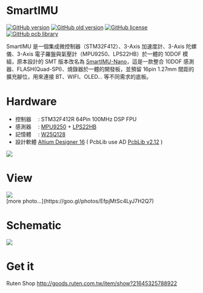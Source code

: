 SmartIMU
========
[![GitHub version](https://img.shields.io/badge/version-v1.4-brightgreen.svg)](https://github.com/KitSprout/SmartIMU)
[![GitHub old version](https://img.shields.io/badge/old%20version-%20v1.0-green.svg)](https://github.com/KitSprout/SmartIMU/tree/6410f97f9d84b54c73befec515bb6b5a17d4caeb)
[![GitHub license](https://img.shields.io/badge/license-%20MIT%20%2F%20CC%20BY--SA%204.0-blue.svg)](https://github.com/KitSprout/SmartIMU/blob/master/LICENSE)
[![GitHub pcb library](https://img.shields.io/badge/pcb%20library-%20v2.12-yellow.svg)](https://github.com/KitSprout/AltiumDesigner_PcbLibrary/releases/tag/v2.12)


SmartIMU 是一個集成微控制器（STM32F412）、3-Axis 加速度計、3-Axis 陀螺儀、3-Axis 電子羅盤與氣壓計（MPU9250、LPS22HB）於一體的 10DOF 模組，原本設計的 SMT 版本改名為 [SmartIMU-Nano](https://github.com/KitSprout/SmartIMU-Nano)，這是一款整合 10DOF 感測器、FLASH(Quad-SPI)、燒錄器於一體的開發板，並預留 16pin 1.27mm 間距的擴充腳位，用來連接 BT、WIFI、OLED... 等不同需求的底板。

Hardware
========
* 控制器　 : STM32F412R 64Pin 100MHz DSP FPU
* 感測器　 : [MPU9250](https://www.invensense.com/products/motion-tracking/9-axis/mpu-9250/) + [LPS22HB](http://www.st.com/en/mems-and-sensors/lps22hb.html)
* 記憶體　 : [W25Q128](http://www.winbond.com/hq/product/code-storage-flash-memory/serial-nor-flash/?__locale=en)
* 設計軟體 [Altium Designer 16](http://www.altium.com/en/products/altium-designer) ( PcbLib use AD [PcbLib v2.12](https://github.com/KitSprout/AltiumDesigner_PcbLibrary/releases/tag/v2.12) )

<img src="https://lh3.googleusercontent.com/rmx8gYGqIcmq9l0NmgfNyMVL6fzyN_3PPl22pRVfn-9coB21jN5DL3DAHhVtA1zLKLsgnBWzN8c-IILjPYbqkxwdRK8EkIJm9dYot7h5gKFYb979M7yPsLKS3hV2HU_HCouspcvyP3o7GNx0IjCK2qydNyjL3km2iraVINAow5VC4bqC9TtRsPgC3RESiFzU6R0zI65iMnsthUziZvAECOSBKWnU4sADaiwWtsI9mJ-Da4rgG2VTdrWQh3yQc7--zgwjZ-uBmlFaP_pIF8zruR43DoUFLPKHdH6UEKfjjvceMmlVx13xQmJFnsKMS-5MPF67ufx2VQkhOWOILIS7z1xoaDcoyrSOEAdtBGR5hdKkaInbfP9F5xzQEv2542o2pylchnHDaVPDFsmbYlG4lwjVotuJhUfQg8SYmQrkP1wOuvuOdlV4w7AX-FIU6qQzXLS-Iu6PSFkD9tuJwqBU8KZjQyd8Ywo4O52nCjD1LZbJ_PB92KT8vBYWj8EMcr1W6Au5oFE0Xc0l0EjMFQpravDFJI6WP1Xf2VSE-mW-D61AxX-fHj6SN8c_jbFsqMd7diAg5qi88UF24uMamMPqU70Z5nAkQ8a8h9N1OK7md_OONkEq=w1065-h770-no"/>

View
========
<img src="https://lh3.googleusercontent.com/7bsYjuloV0wsuKK7KqoJoWQRzVvJJeDxiLj_EJdjkX4cotJEDQw3grdWjIQE2xoCSIobk-NndqhX7VPAVafULoK4JHCJukWrTU_2qAILku-P47KETi4439Zw3qHGAjnKsZLDm2lclXVwDaNwZOg7AbvyD4yt6ld1vLuWLV6ndwbXlPzybHGjl2sT33JcSiaupfgijYW8C4ZOxNJF6ZBsV5ku3Sz7KJkJnT4zr4nz0vvvZwewCRbdXH4DuL91nsZdxHhkjE4we1Q_8-BPovtrlR_m34c7BLC9_iRMK2NjQrpv5ZvcqvbeAJAFnyiwew36fyiCfE5TkBhPE8T2O49rcd3yGKTxVvmUZaKcFx50A7UzBghd3j6sFlkXFuAI3bZtaYzk5S-9nXcBxcQ7zOuFgVdGQlQEE7j0Fxe0IAt6kM85bV24Qq38TyFcNUr05CzqKUY710wQE5uNkkiqLiEAKtgAL9IEv7qV3kGlzBV8egTvoebU5cqX1_y_5z8CEefRZXITWt8pOfAqhTNmW9sT8DoaqWBiAV6B3aMKyfMXAW-mrfZqQNdoruiplAta4oabeDYenWi50He3cJ9RP2h-WG0F819TlRDyNq6HPuf3QBvwDVeH=w1027-h770-no"/>

<br />
[more photo...](https://goo.gl/photos/EfpjMtSc4LyJ7H2Q7)

Schematic
========
<img src="https://lh3.googleusercontent.com/5oUIY8wpbTkbntU-W3S1uvxHjL_qbzgvfNcw6qtpS7rRAT9TACgVvG_-Fqpc3YQG6xwSqHUGuF6gd3e2cNXq2ma42V_wQgts8fwvrQn2Ot_Qb3sgPrjHJD_b_adIj5BwkQz4bt7yjQ1rtVYDAB7un3UktSVbXzksQAQQdl15m6r0qIKljrpZXF2P-GLKRu1XkoPD02Giyd-cY8_aIkD8xc5g08GlUzARGvanvWx-xfwwGmSTtiMuJ3-dKHR2cvTAonp-5tuY7Yz46efJSKoKAo4nuqW5wiRR4w5aNrQCxt-52A0VnR5iQbOl3nXUPsezJSvBULFCh6lwPoMjTRP2b0cxbPN8VGQ_GtPl6OBHajF0KhjyDqng1UmBvHi0kMbd4Y0-BHvrO1P7YzP6qzLj9pxPUHeKG2A7ublQzF5mXRY4S1fFyVraBn3cf4oDm9QVRLqfdXH9raHujut55-KcMTO9RhV9s27zdVkST6BESshz12J3CiRfxHTwMKX7Uw9OdfRPu8OCGGbV3szo3lhQsrTVrsRurqIPN_bYplfVNuQ_gVmA_YRirYuVyp_C88xcBUCwXtw2BuUDktosSnlsH2hTNEEpswj7O6QA4H25i6cVEC6H=w1210-h770-no"/>

Get it
========
Ruten Shop http://goods.ruten.com.tw/item/show?21645325788922

